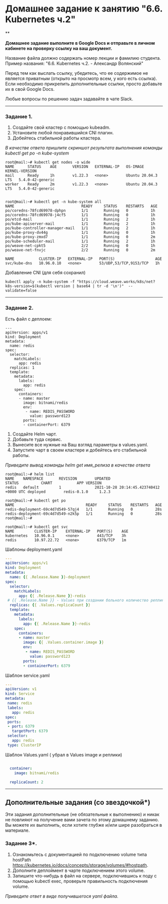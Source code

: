 # Домашнее задание к занятию "6.6. Kubernetes ч.2"

**

**Домашнее задание выполните в Google Docs и отправьте в личном кабинете на проверку ссылку на ваш документ.**

Название файла должно содержать номер лекции и фамилию студента. Пример названия: "6.6. Kubernetes ч.2. - Александр Волянский"

Перед тем как выслать ссылку, убедитесь, что ее содержимое не является приватным (открыто на просмотр всем, у кого есть ссылка). Если необходимо прикрепить дополнительные ссылки, просто добавьте их в свой Google Docs.

Любые вопросы по решению задач задавайте в чате Slack.

---

### Задание 1.

1. Создайте свой кластер с помощью kubeadm. 
1. Установите любой понравившийся CNI плагин. 
1. Добейтесь стабильной работы кластера.

*В качестве ответа пришлите скриншот результата выполнения команды kubectl get po -n kube-system*

```
root@mail:~# kubectl get nodes -o wide
NAME      STATUS    AGE       VERSION   EXTERNAL-IP   OS-IMAGE             KERNEL-VERSION
mail      Ready     1h        v1.22.3   <none>        Ubuntu 20.04.3 LTS   5.4.0-42-generic
worker    Ready     2m        v1.22.3   <none>        Ubuntu 20.04.3 LTS   5.4.0-42-generic


root@mail:~# kubectl get -n kube-system all
NAME                              READY     STATUS    RESTARTS   AGE
po/coredns-78fcd69978-dphpn       1/1       Running   0          1h
po/coredns-78fcd69978-j4cf5       1/1       Running   0          1h
po/etcd-mail                      1/1       Running   2          1h
po/kube-apiserver-mail            1/1       Running   2          1h
po/kube-controller-manager-mail   1/1       Running   2          1h
po/kube-proxy-dv44g               1/1       Running   0          1h
po/kube-proxy-zmxd7               1/1       Running   0          2m
po/kube-scheduler-mail            1/1       Running   2          1h
po/weave-net-cpkt5                2/2       Running   0          1h
po/weave-net-fnvjc                2/2       Running   0          2m

NAME           CLUSTER-IP   EXTERNAL-IP   PORT(S)                  AGE
svc/kube-dns   10.96.0.10   <none>        53/UDP,53/TCP,9153/TCP   1h
```
Добавление CNI (для себя сохранил)
```
kubectl apply -n kube-system -f "https://cloud.weave.works/k8s/net?k8s-version=$(kubectl version | base64 | tr -d '\n')"  --validate=false
```

---

### Задание 2.

Есть файл с деплоем:

```
---
apiVersion: apps/v1
kind: Deployment
metadata:
  name: redis
spec:
  selector:
    matchLabels:
      app: redis
  replicas: 1
  template:
    metadata:
      labels:
        app: redis
    spec:
      containers:
      - name: master
        image: bitnami/redis
        env:
         - name: REDIS_PASSWORD
           value: password123
        ports:
        - containerPort: 6379
```

1. Создайте Helm чарт. 
1. Добавьте туда сервис.
1. Вынесите все нужные на Ваш взгляд параметры в values.yaml.
1. Запустите чарт в своем кластере и добейтесь его стабильной работы.

*Приведите вывод команды helm get имя_релиза в качестве ответа*

```
root@mail:~# helm list
NAME    NAMESPACE       REVISION        UPDATED                                 STATUS          CHART           APP VERSION
redis   default         1               2021-10-28 20:14:45.423740412 +0000 UTC deployed        redis-0.1.0     1.2.3

root@mail:~# kubectl get po
NAME                                READY     STATUS    RESTARTS   AGE
redis-deployment-69c4d7d549-57qj4   1/1       Running   0          28s
redis-deployment-69c4d7d549-n2k5p   1/1       Running   0          28s
root@mail:~#
```
```
root@mail:~# kubectl get svc
NAME         CLUSTER-IP    EXTERNAL-IP   PORT(S)    AGE
kubernetes   10.96.0.1     <none>        443/TCP    3h
redis        10.97.22.72   <none>        6379/TCP   1m
```

Шаблоны deployment.yaml
```yaml
---
apiVersion: apps/v1
kind: Deployment
metadata:
  name: {{ .Release.Name }}-deployment
spec:
  selector:
    matchLabels:
      app: {{ .Release.Name }}-redis
 # {{ .Release.Name }} - Values при создании больного количество реплик, чтоб имена были разные.
  replicas: {{ .Values.replicaCount }}
  template:
    metadata:
      labels:
        app: {{ .Release.Name }}-redis
    spec:
      containers:
      - name: master
        image: {{ .Values.container.image }}
        env:
         - name: REDIS_PASSWORD
           value: password123
        ports:
        - containerPort: 6379
```
Шаблон service.yaml
```yaml
---
apiVersion: v1
kind: Service
metadata:
 name: redis
 labels:
   app: redis
spec:
 ports:
 - port: 6379
   targetPort: 6379
 selector:
   app: redis
 type: ClusterIP
```
Шаблон Values.yaml ( убрал в Values image и реплики)
```yaml

  container:
    image: bitnami/redis

  replicaCount: 2
```


---
## Дополнительные задания (со звездочкой*)

Эти задания дополнительные (не обязательные к выполнению) и никак не повлияют на получение вами зачета по этому домашнему заданию. Вы можете их выполнить, если хотите глубже и/или шире разобраться в материале.

### Задание 3*.

1. Ознакомьтесь с документацией по подключению volume типа hostPath 
https://kubernetes.io/docs/concepts/storage/volumes/#hostpath.
1. Дополните деплоймент в чарте подключением этого volume.
1. Запишите что-нибудь в файл на сервере, подключившись к поду с помощью kubectl exec, проверьте правильность подключения volume.

*Приведите ответ в виде получившегося yaml файла.*
